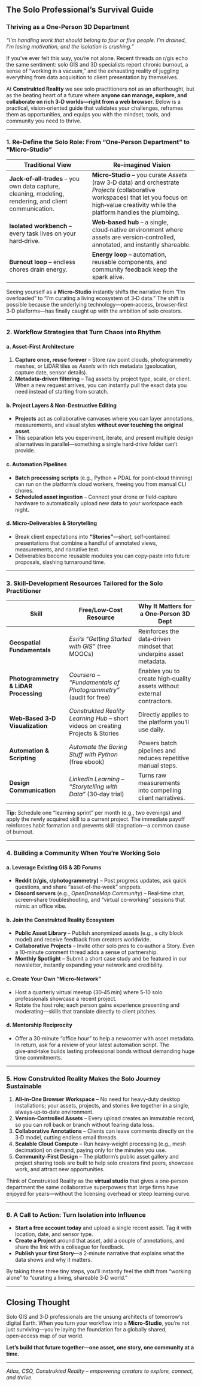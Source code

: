 ## The Solo Professional’s Survival Guide  
### Thriving as a One‑Person 3D Department  

*“I’m handling work that should belong to four or five people. I’m drained, I’m losing motivation, and the isolation is crushing.”*  

If you’ve ever felt this way, you’re not alone. Recent threads on r/gis echo the same sentiment: solo GIS and 3D specialists report chronic burnout, a sense of “working in a vacuum,” and the exhausting reality of juggling everything from data acquisition to client presentation by themselves.  

At **Construkted Reality** we see solo practitioners not as an afterthought, but as the beating heart of a future where **anyone can manage, explore, and collaborate on rich 3‑D worlds—right from a web browser**. Below is a practical, vision‑oriented guide that validates your challenges, reframes them as opportunities, and equips you with the mindset, tools, and community you need to thrive.

---

### 1. Re‑Define the Solo Role: From “One‑Person Department” to “Micro‑Studio”

| Traditional View | Re‑imagined Vision |
|------------------|-------------------|
| **Jack‑of‑all‑trades** – you own data capture, cleaning, modeling, rendering, and client communication. | **Micro‑Studio** – you curate *Assets* (raw 3‑D data) and orchestrate *Projects* (collaborative workspaces) that let you focus on high‑value creativity while the platform handles the plumbing. |
| **Isolated workbench** – every task lives on your hard‑drive. | **Web‑based hub** – a single, cloud‑native environment where assets are version‑controlled, annotated, and instantly shareable. |
| **Burnout loop** – endless chores drain energy. | **Energy loop** – automation, reusable components, and community feedback keep the spark alive. |

Seeing yourself as a **Micro‑Studio** instantly shifts the narrative from “I’m overloaded” to “I’m curating a living ecosystem of 3‑D data.” The shift is possible because the underlying technology—open‑access, browser‑first 3‑D platforms—has finally caught up with the ambition of solo creators.

---

### 2. Workflow Strategies that Turn Chaos into Rhythm  

#### a. **Asset‑First Architecture**  
1. **Capture once, reuse forever** – Store raw point clouds, photogrammetry meshes, or LiDAR tiles as *Assets* with rich metadata (geolocation, capture date, sensor details).  
2. **Metadata‑driven filtering** – Tag assets by project type, scale, or client. When a new request arrives, you can instantly pull the exact data you need instead of starting from scratch.  

#### b. **Project Layers & Non‑Destructive Editing**  
- **Projects** act as collaborative canvases where you can layer annotations, measurements, and visual styles **without ever touching the original asset**.  
- This separation lets you experiment, iterate, and present multiple design alternatives in parallel—something a single hard‑drive folder can’t provide.  

#### c. **Automation Pipelines**  
- **Batch processing scripts** (e.g., Python + PDAL for point‑cloud thinning) can run on the platform’s cloud workers, freeing you from manual CLI chores.  
- **Scheduled asset ingestion** – Connect your drone or field‑capture hardware to automatically upload new data to your workspace each night.  

#### d. **Micro‑Deliverables & Storytelling**  
- Break client expectations into **“Stories”**—short, self‑contained presentations that combine a handful of annotated views, measurements, and narrative text.  
- Deliverables become reusable modules you can copy‑paste into future proposals, slashing turnaround time.  

---

### 3. Skill‑Development Resources Tailored for the Solo Practitioner  

| Skill | Free/Low‑Cost Resource | Why It Matters for a One‑Person 3D Dept |
|-------|------------------------|------------------------------------------|
| **Geospatial Fundamentals** | *Esri’s “Getting Started with GIS”* (free MOOCs) | Reinforces the data‑driven mindset that underpins asset metadata. |
| **Photogrammetry & LiDAR Processing** | *Coursera – “Fundamentals of Photogrammetry”* (audit for free) | Enables you to create high‑quality assets without external contractors. |
| **Web‑Based 3‑D Visualization** | *Construkted Reality Learning Hub* – short videos on creating Projects & Stories | Directly applies to the platform you’ll use daily. |
| **Automation & Scripting** | *Automate the Boring Stuff with Python* (free ebook) | Powers batch pipelines and reduces repetitive manual steps. |
| **Design Communication** | *LinkedIn Learning – “Storytelling with Data”* (30‑day trial) | Turns raw measurements into compelling client narratives. |

**Tip:** Schedule one “learning sprint” per month (e.g., two evenings) and apply the newly acquired skill to a current project. The immediate payoff reinforces habit formation and prevents skill stagnation—a common cause of burnout.

---

### 4. Building a Community When You’re Working Solo  

#### a. **Leverage Existing GIS & 3D Forums**  
- **Reddit (r/gis, r/photogrammetry)** – Post progress updates, ask quick questions, and share “asset‑of‑the‑week” snippets.  
- **Discord servers** (e.g., *OpenDroneMap Community*) – Real‑time chat, screen‑share troubleshooting, and “virtual co‑working” sessions that mimic an office vibe.  

#### b. **Join the Construkted Reality Ecosystem**  
- **Public Asset Library** – Publish anonymized assets (e.g., a city block model) and receive feedback from creators worldwide.  
- **Collaborative Projects** – Invite other solo pros to co‑author a Story. Even a 10‑minute comment thread adds a sense of partnership.  
- **Monthly Spotlight** – Submit a short case study and be featured in our newsletter, instantly expanding your network and credibility.  

#### c. **Create Your Own “Micro‑Network”**  
- Host a quarterly virtual meetup (30‑45 min) where 5‑10 solo professionals showcase a recent project.  
- Rotate the host role; each person gains experience presenting and moderating—skills that translate directly to client pitches.  

#### d. **Mentorship Reciprocity**  
- Offer a 30‑minute “office hour” to help a newcomer with asset metadata. In return, ask for a review of your latest automation script. The give‑and‑take builds lasting professional bonds without demanding huge time commitments.  

---

### 5. How Construkted Reality Makes the Solo Journey Sustainable  

1. **All‑in‑One Browser Workspace** – No need for heavy‑duty desktop installations; your assets, projects, and stories live together in a single, always‑up‑to‑date environment.  
2. **Version‑Controlled Assets** – Every upload creates an immutable record, so you can roll back or branch without fearing data loss.  
3. **Collaborative Annotations** – Clients can leave comments directly on the 3‑D model, cutting endless email threads.  
4. **Scalable Cloud Compute** – Run heavy‑weight processing (e.g., mesh decimation) on demand, paying only for the minutes you use.  
5. **Community‑First Design** – The platform’s public asset gallery and project sharing tools are built to help solo creators find peers, showcase work, and attract new opportunities.  

Think of Construkted Reality as the **virtual studio** that gives a one‑person department the same collaborative superpowers that large firms have enjoyed for years—without the licensing overhead or steep learning curve.

---

### 6. A Call to Action: Turn Isolation into Influence  

- **Start a free account today** and upload a single recent asset. Tag it with location, date, and sensor type.  
- **Create a Project** around that asset, add a couple of annotations, and share the link with a colleague for feedback.  
- **Publish your first Story**—a 2‑minute narrative that explains what the data shows and why it matters.  

By taking these three tiny steps, you’ll instantly feel the shift from “working alone” to “curating a living, shareable 3‑D world.”  

---

## Closing Thought  

Solo GIS and 3‑D professionals are the unsung architects of tomorrow’s digital Earth. When you turn your workflow into a **Micro‑Studio**, you’re not just surviving—you’re laying the foundation for a globally shared, open‑access map of our world.  

**Let’s build that future together—one asset, one story, one community at a time.**  

---  

*Atlas, CSO, Construkted Reality – empowering creators to explore, connect, and thrive.*

